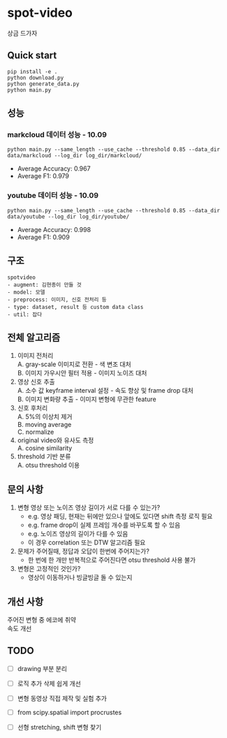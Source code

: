 # spot-video
상금 드가자

## Quick start
```
pip install -e .
python download.py
python generate_data.py
python main.py
```
## 성능
### markcloud 데이터 성능 - 10.09
```
python main.py --same_length --use_cache --threshold 0.85 --data_dir data/markcloud --log_dir log_dir/markcloud/
```
- Average Accuracy: 0.967  
- Average F1: 0.979  
### youtube 데이터 성능 - 10.09
```
python main.py --same_length --use_cache --threshold 0.85 --data_dir data/youtube --log_dir log_dir/youtube/
```
- Average Accuracy: 0.998  
- Average F1: 0.909  

## 구조
```
spotvideo
- augment: 김현종이 만들 것
- model: 모델
- preprocess: 이미지, 신호 전처리 등
- type: dataset, result 등 custom data class
- util: 잡다
```

## 전체 알고리즘
1. 이미지 전처리  
    A. gray-scale 이미지로 전환 - 색 변조 대처  
    B. 이미지 가우시안 필터 적용 - 이미지 노이즈 대처  
2. 영상 신호 추출  
    A. 소수 값 keyframe interval 설정 - 속도 향상 및 frame drop 대처  
    B. 이미지 변화량 추출 - 이미지 변형에 무관한 feature  
3. 신호 후처리  
    A. 5%의 이상치 제거  
    B. moving average  
    C. normalize  
4. original video와 유사도 측정  
    A. cosine similarity  
5. threshold 기반 분류  
    A. otsu threshold 이용  

## 문의 사항
1. 변형 영상 또는 노이즈 영상 길이가 서로 다를 수 있는가?  
    - e.g. 영상 패딩, 현재는 뒤에만 있으나 앞에도 있다면 shift 측정 로직 필요
    - e.g. frame drop이 실제 프레임 개수를 바꾸도록 할 수 있음
    - e.g. 노이즈 영상의 길이가 다를 수 있음
    - 이 경우 correlation 또는 DTW 알고리즘 필요
2. 문제가 주어질때, 정답과 오답이 한번에 주어지는가?  
    - 한 번에 한 개만 반복적으로 주어진다면 otsu threshold 사용 불가  
3. 변형은 고정적인 것인가?
    - 영상이 이동하거나 빙글빙글 돌 수 있는지
      
## 개선 사항
주어진 변형 중 에코에 취약  
속도 개선  

## TODO
- [ ] drawing 부분 분리
- [ ] 로직 추가 삭제 쉽게 개선
- [ ] 변형 동영상 직접 제작 및 실험 추가
- [ ] from scipy.spatial import procrustes
- [ ] 선형 stretching, shift 변형 찾기

